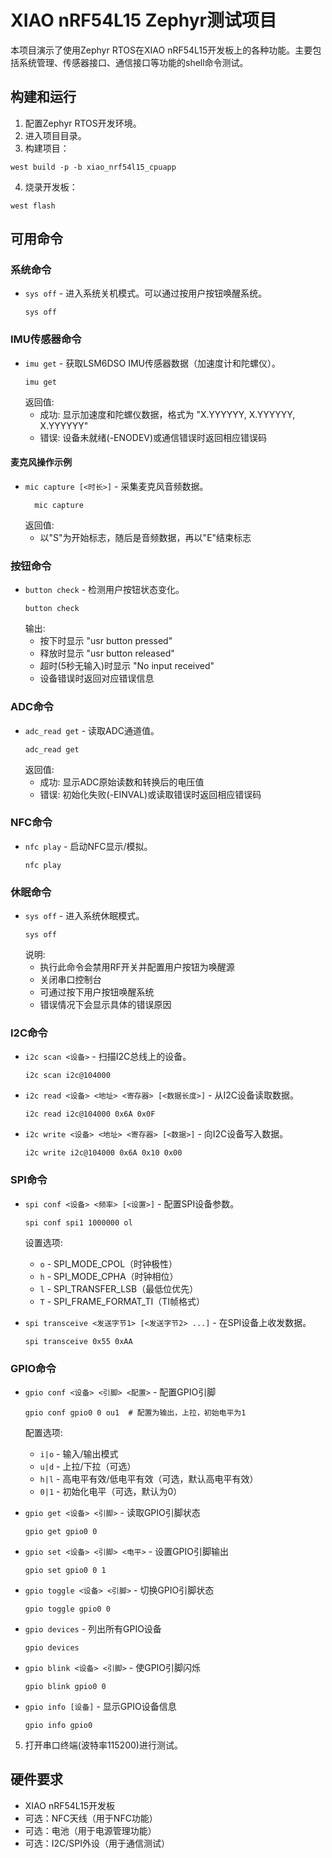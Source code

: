 # XIAO nRF54L15 Zephyr测试项目

本项目演示了使用Zephyr RTOS在XIAO nRF54L15开发板上的各种功能。主要包括系统管理、传感器接口、通信接口等功能的shell命令测试。


## 构建和运行

1. 配置Zephyr RTOS开发环境。
2. 进入项目目录。
3. 构建项目：
```shell
west build -p -b xiao_nrf54l15_cpuapp
```
4. 烧录开发板：
```shell
west flash
```

## 可用命令

### 系统命令
- `sys off` - 进入系统关机模式。可以通过按用户按钮唤醒系统。
  ```shell
  sys off
  ```

### IMU传感器命令
- `imu get` - 获取LSM6DSO IMU传感器数据（加速度计和陀螺仪）。
  ```shell
  imu get
  ```
  返回值:
  - 成功: 显示加速度和陀螺仪数据，格式为 "X.YYYYYY, X.YYYYYY, X.YYYYYY"
  - 错误: 设备未就绪(-ENODEV)或通信错误时返回相应错误码

#### 麦克风操作示例
- `mic capture [<时长>]` - 采集麦克风音频数据。
  ```shell
    mic capture
    ``` 
    返回值:
    - 以"S"为开始标志，随后是音频数据，再以"E"结束标志

### 按钮命令
- `button check` - 检测用户按钮状态变化。
  ```shell
  button check
  ```
  输出:
  - 按下时显示 "usr button pressed"
  - 释放时显示 "usr button released"
  - 超时(5秒无输入)时显示 "No input received"
  - 设备错误时返回对应错误信息

### ADC命令
- `adc_read get` - 读取ADC通道值。
  ```shell
  adc_read get
  ```
  返回值:
  - 成功: 显示ADC原始读数和转换后的电压值
  - 错误: 初始化失败(-EINVAL)或读取错误时返回相应错误码

### NFC命令
- `nfc play` - 启动NFC显示/模拟。
  ```shell
  nfc play
  ```

### 休眠命令
- `sys off` - 进入系统休眠模式。
  ```shell
  sys off
  ```
  说明:
  - 执行此命令会禁用RF开关并配置用户按钮为唤醒源
  - 关闭串口控制台
  - 可通过按下用户按钮唤醒系统
  - 错误情况下会显示具体的错误原因

### I2C命令
- `i2c scan <设备>` - 扫描I2C总线上的设备。
  ```shell
  i2c scan i2c@104000
  ```
- `i2c read <设备> <地址> <寄存器> [<数据长度>]` - 从I2C设备读取数据。
  ```shell
  i2c read i2c@104000 0x6A 0x0F
  ```
- `i2c write <设备> <地址> <寄存器> [<数据>]` - 向I2C设备写入数据。
  ```shell
  i2c write i2c@104000 0x6A 0x10 0x00
  ```

### SPI命令
- `spi conf <设备> <频率> [<设置>]` - 配置SPI设备参数。
  ```shell
  spi conf spi1 1000000 ol
  ```
  设置选项:
  - `o` - SPI_MODE_CPOL（时钟极性）
  - `h` - SPI_MODE_CPHA（时钟相位）
  - `l` - SPI_TRANSFER_LSB（最低位优先）
  - `T` - SPI_FRAME_FORMAT_TI（TI帧格式）

- `spi transceive <发送字节1> [<发送字节2> ...]` - 在SPI设备上收发数据。
  ```shell
  spi transceive 0x55 0xAA
  ```

### GPIO命令

- `gpio conf <设备> <引脚> <配置>` - 配置GPIO引脚
  ```shell
  gpio conf gpio0 0 ou1  # 配置为输出，上拉，初始电平为1
  ```
  配置选项:
  - `i|o` - 输入/输出模式
  - `u|d` - 上拉/下拉（可选）
  - `h|l` - 高电平有效/低电平有效（可选，默认高电平有效）
  - `0|1` - 初始化电平（可选，默认为0）

- `gpio get <设备> <引脚>` - 读取GPIO引脚状态
  ```shell
  gpio get gpio0 0
  ```

- `gpio set <设备> <引脚> <电平>` - 设置GPIO引脚输出
  ```shell
  gpio set gpio0 0 1
  ```

- `gpio toggle <设备> <引脚>` - 切换GPIO引脚状态
  ```shell
  gpio toggle gpio0 0
  ```

- `gpio devices` - 列出所有GPIO设备
  ```shell
  gpio devices
  ```

- `gpio blink <设备> <引脚>` - 使GPIO引脚闪烁
  ```shell
  gpio blink gpio0 0
  ```

- `gpio info [设备]` - 显示GPIO设备信息
  ```shell
  gpio info gpio0
  ```

5. 打开串口终端(波特率115200)进行测试。

## 硬件要求

- XIAO nRF54L15开发板
- 可选：NFC天线（用于NFC功能）
- 可选：电池（用于电源管理功能）
- 可选：I2C/SPI外设（用于通信测试）




